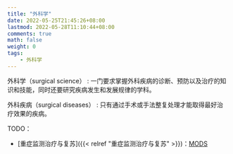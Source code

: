 ```yaml
---
title: "外科学"
date: 2022-05-25T21:45:26+08:00
lastmod: 2022-05-28T11:10:44+08:00
comments: true
math: false
weight: 0
tags:
    - 外科学
---
```


外科学（surgical science）
: 一门要求掌握外科疾病的诊断、预防以及治疗的知识和技能，同时还要研究疾病发生和发展规律的学科。

外科疾病（surgical diseases）
: 只有通过手术或手法整复处理才能取得最好治疗效果的疾病。

<!--more-->

TODO：

- [重症监测治疗与复苏]({{< relref "重症监测治疗与复苏" >}})：[MODS](https://changjiang.yuketang.cn/v2/web/student-v3/8505407/589312815460800000/10565132)
